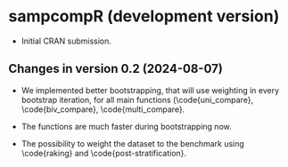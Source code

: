 # sampcompR (development version)

* Initial CRAN submission.

## Changes in version 0.2 (2024-08-07)

* We implemented better bootstrapping, that will use weighting in every bootstrap iteration, 
  for all main functions (\code{uni_compare}, \code{biv_compare}, \code{multi_compare}.

* The functions are much faster during bootstrapping now.

* The possibility to weight the dataset to the benchmark using \code{raking} and \code{post-stratification}.